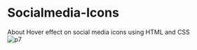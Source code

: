 # Socialmedia-Icons
About Hover effect on social media icons using HTML and CSS <br>
![p7](https://user-images.githubusercontent.com/90318905/174047681-0ac19bdd-d44f-419f-aac6-d91850393b6e.jpg)

